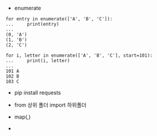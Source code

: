 - enumerate
```
for entry in enumerate(['A', 'B', 'C']):
...     print(entry)
...
(0, 'A')
(1, 'B')
(2, 'C')

for i, letter in enumerate(['A', 'B', 'C'], start=101):
...     print(i, letter)
...
101 A
102 B
103 C

```
- pip install requests
- from 상위 폴더 import 하위폴더
- map(,)

- 
